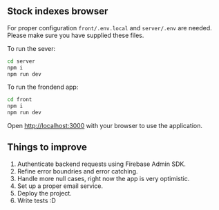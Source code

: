 ## Stock indexes browser

For proper configuration `front/.env.local` and `server/.env` are needed. Please make sure you have supplied these files.

To run the sever:

```bash
cd server
npm i
npm run dev
```

To run the frondend app:

```bash
cd front
npm i
npm run dev
```

Open [http://localhost:3000](http://localhost:3000) with your browser to use the application.

## Things to improve

1. Authenticate backend requests using Firebase Admin SDK.
2. Refine error boundries and error catching.
3. Handle more null cases, right now the app is very optimistic.
4. Set up a proper email service.
5. Deploy the project.
6. Write tests :D
